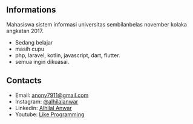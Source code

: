 ## Informations
Mahasiswa sistem informasi universitas sembilanbelas november kolaka angkatan 2017.
- Sedang belajar
- masih cupu
- php, laravel, kotlin, javascript, dart, flutter.
- semua ingin dikuasai.

## Contacts
- Email: anony7911@gmail.com
- Instagram: [@alhilalanwar](https://www.instagram.com/alhilalanwar/)
- Linkedin: [Alhilal Anwar](https://linkedin.com/in/alhilal-anwar-ba9396172)
- Youtube: [Like Programming](https://www.youtube.com/@likeprogramming)
